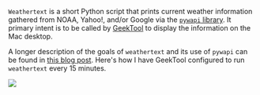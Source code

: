 `Weathertext` is a short Python script that prints current weather information gathered from NOAA, Yahoo!, and/or Google via the [`pywapi` library][1]. It primary intent is to be called by [GeekTool][2] to display the information on the Mac desktop.

A longer description of the goals of `weathertext` and its use of `pywapi` can be found in [this blog post][3]. Here's how I have GeekTool configured to run `weathertext` every 15 minutes.

<img class="ss" src="http://www.leancrew.com/all-this/images/geektool-weathertext-controlpanel.png" />

[1]: http://code.google.com/p/python-weather-api/
[2]: http://projects.tynsoe.org/en/geektool/
[3]: http://www.leancrew.com/all-this/2009/06/new-weather-script-for-geektool/